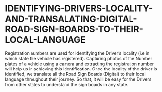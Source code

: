 # IDENTIFYING-DRIVERS-LOCALITY-AND-TRANSALATING-DIGITAL-ROAD-SIGN-BOARDS-TO-THEIR-LOCAL-LANGUAGE
Registration numbers are used for identifying the Driver’s locality (i.e in which state the vehicle has registered). Capturing photos of the Number plates of a vehicle using a camera and extracting the registration number will help us in achieving this Identification. 
Once the locality of the driver is identified, we translate all the Road Sign Boards (Digital) to their local language throughout their journey. So that, it will be easy for the Drivers from other states to understand the sign boards in any state.
